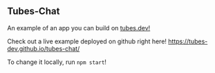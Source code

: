 Tubes-Chat
----------

An example of an app you can build on [tubes.dev!](https://tubes.dev)

Check out a live example deployed on github right here! https://tubes-dev.github.io/tubes-chat/


To change it locally, run `npm start`!
